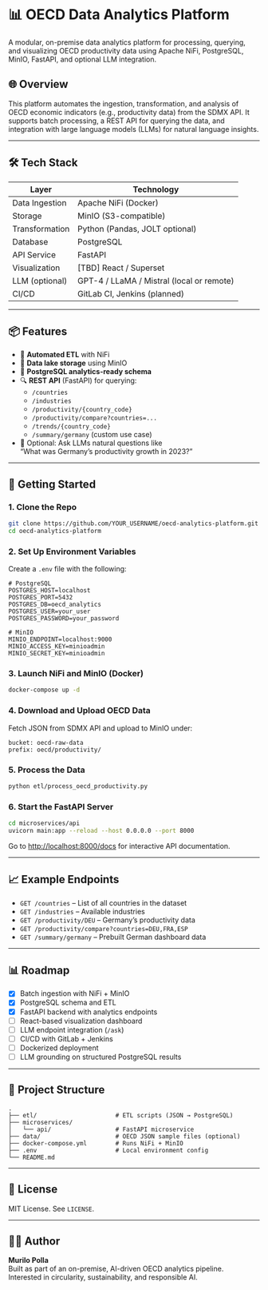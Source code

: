 # 📊 OECD Data Analytics Platform

A modular, on-premise data analytics platform for processing, querying, and visualizing OECD productivity data using Apache NiFi, PostgreSQL, MinIO, FastAPI, and optional LLM integration.

## 🌐 Overview

This platform automates the ingestion, transformation, and analysis of OECD economic indicators (e.g., productivity data) from the SDMX API. It supports batch processing, a REST API for querying the data, and integration with large language models (LLMs) for natural language insights.

---

## 🛠 Tech Stack

| Layer          | Technology                                |
| -------------- | ----------------------------------------- |
| Data Ingestion | Apache NiFi (Docker)                      |
| Storage        | MinIO (S3-compatible)                     |
| Transformation | Python (Pandas, JOLT optional)            |
| Database       | PostgreSQL                                |
| API Service    | FastAPI                                   |
| Visualization  | [TBD] React / Superset                    |
| LLM (optional) | GPT-4 / LLaMA / Mistral (local or remote) |
| CI/CD          | GitLab CI, Jenkins (planned)              |

---

## 📦 Features

- 🚀 **Automated ETL** with NiFi
- 💾 **Data lake storage** using MinIO
- 🧮 **PostgreSQL analytics-ready schema**
- 🔍 **REST API** (FastAPI) for querying:
  - `/countries`
  - `/industries`
  - `/productivity/{country_code}`
  - `/productivity/compare?countries=...`
  - `/trends/{country_code}`
  - `/summary/germany` (custom use case)
- 🧠 Optional: Ask LLMs natural questions like  
  “What was Germany’s productivity growth in 2023?”

---

## 🚀 Getting Started

### 1. Clone the Repo

```bash
git clone https://github.com/YOUR_USERNAME/oecd-analytics-platform.git
cd oecd-analytics-platform
```

### 2. Set Up Environment Variables

Create a `.env` file with the following:

```env
# PostgreSQL
POSTGRES_HOST=localhost
POSTGRES_PORT=5432
POSTGRES_DB=oecd_analytics
POSTGRES_USER=your_user
POSTGRES_PASSWORD=your_password

# MinIO
MINIO_ENDPOINT=localhost:9000
MINIO_ACCESS_KEY=minioadmin
MINIO_SECRET_KEY=minioadmin
```

### 3. Launch NiFi and MinIO (Docker)

```bash
docker-compose up -d
```

### 4. Download and Upload OECD Data

Fetch JSON from SDMX API and upload to MinIO under:

```
bucket: oecd-raw-data
prefix: oecd/productivity/
```

### 5. Process the Data

```bash
python etl/process_oecd_productivity.py
```

### 6. Start the FastAPI Server

```bash
cd microservices/api
uvicorn main:app --reload --host 0.0.0.0 --port 8000
```

Go to [http://localhost:8000/docs](http://localhost:8000/docs) for interactive API documentation.

---

## 📈 Example Endpoints

- `GET /countries` – List of all countries in the dataset
- `GET /industries` – Available industries
- `GET /productivity/DEU` – Germany’s productivity data
- `GET /productivity/compare?countries=DEU,FRA,ESP`
- `GET /summary/germany` – Prebuilt German dashboard data

---

## 📊 Roadmap

- [x] Batch ingestion with NiFi + MinIO
- [x] PostgreSQL schema and ETL
- [x] FastAPI backend with analytics endpoints
- [ ] React-based visualization dashboard
- [ ] LLM endpoint integration (`/ask`)
- [ ] CI/CD with GitLab + Jenkins
- [ ] Dockerized deployment
- [ ] LLM grounding on structured PostgreSQL results

---

## 📂 Project Structure

```
.
├── etl/                      # ETL scripts (JSON → PostgreSQL)
├── microservices/
│   └── api/                  # FastAPI microservice
├── data/                     # OECD JSON sample files (optional)
├── docker-compose.yml        # Runs NiFi + MinIO
├── .env                      # Local environment config
└── README.md
```

---

## 📄 License

MIT License. See `LICENSE`.

---

## 🙋‍♂️ Author

**Murilo Polla**  
Built as part of an on-premise, AI-driven OECD analytics pipeline.  
Interested in circularity, sustainability, and responsible AI.

